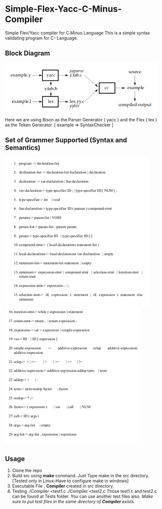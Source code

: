 # Simple-Flex-Yacc-C-Minus-Compiler
Simple Flex/Yacc compiler for C Minus Language
This is a simple syntax validating program for C- Language.

## Block Diagram
![alt text](https://raw.githubusercontent.com/NGimhana/Simple-Flex-Yacc-C-Minus-Compiler/master/flex_yacc.png)

Here we are using Bison as the Parser Generator ( yacc ) and the Flex ( lex ) as the Token Generator.
[ example => SyntaxChecker ]

## Set of Grammer Supported (Syntax and Semantics)
![alt text](https://raw.githubusercontent.com/NGimhana/Simple-Flex-Yacc-C-Minus-Compiler/master/Syntax/syntax1.png)
![alt text](https://raw.githubusercontent.com/NGimhana/Simple-Flex-Yacc-C-Minus-Compiler/master/Syntax/syntax2.png)

## Usage
1. Clone the repo
2. Build src using **make** command. Just Type make in the src directory.[Tested only in Linux-Have to configure make in windows]
3. Executable File , **Compiler** created in src directory.
4. Testing
    ./Compiler <test1.c
    ./Compiler <test2.c
Those test1.c and test2.c can be found at Tests folder. You can use another test files also.
_Make sure to put test files in the same directory of **Compiler** exists._

